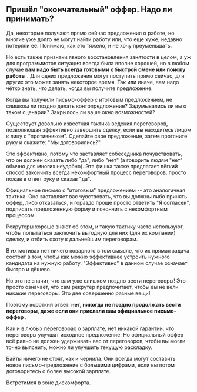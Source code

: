 ## Пришёл "окончательный" оффер. Надо ли принимать?

Да, некоторые получают прямо сейчас предложения о работе, но многие уже долго не могут найти работу или, что еще хуже, недавно потеряли её. Понимаю, как это тяжело, и не хочу преуменьшать.

Но есть также признаки явного восстановления занятости в целом, а уж для программистов ситуация всегда была вполне хорошей, но в любом случае  **вам надо быть всегда готовыми к быстрой смене или поиску работы** . Для одних предложения могут поступить прямо сейчас, для других это может занять некоторое время. Так или иначе, вам надо чётко знать, что делать, когда вы получите предложение.

Когда вы получили письмо-оффер с итоговым предложением, не слишком ли поздно делать контрпредложение? Задумывались ли вы о таком сценарии? Закрылось ли ваше окно возможностей?

Существует довольно известная тактика ведения переговоров, позволяющая эффективно завершить сделку, если вы находитесь лицом к лицу с "противником". Сделайте свое предложение, затем протяните руку и скажите: "Мы договорились?".

Это эффективно, потому что заставляет собеседника почувствовать, что он должен сказать либо "да", либо "нет" (а говорить людям "нет" обычно для многих неудобно). Эта фишка также предлагает лёгкий способ закончить всегда некомфортный процесс переговоров, просто пожав в ответ руку и сказав "да".

Официальное письмо с "итоговым" предложением -- это аналогичная тактика. Оно заставляет вас чувствовать, что вы должны либо принять оффер, либо отказаться, и гораздо проще просто ответить "Я согласен", подписать предложенную форму и покончить с некомфортным процессом.

Рекрутеры хорошо знают об этом, и такую тактику часто используют, чтобы попытаться заключить выгодную для них (для их компании) сделку, и отбить охоту к дальнейшим переговорам.

В их мотивах нет ничего коварного в том смысле, что их прямая задача состоит в том, чтобы как можно эффективнее устроить нужного кандидата на нужную работу. "Эффективно" в данном случае означает быстро и дёшево.

Но это не значит, что вам уже слишком поздно вести переговоры! Это просто означает, что сам рекрутер предпочитает, чтобы вы не вели никакие переговоры. Это две совершенно разные вещи!

Поэтому короткий ответ:  **нет, никогда не поздно продолжать вести переговоры, даже если они прислали вам официальное письмо-оффер** .

Как и в любых переговорах о зарплате, нет никакой гарантии, что переговоры улучшат исходное предложение. Но официальный оффер всё равно не должен удерживать вас от переговоров, чтобы вы могли точно выяснить, можно ли улучшить текущую раскладку.

Байты ничего не стоят, как и чернила. Они всегда могут составить новое письмо-предложение с большими цифрами, если вы потом договоритесь о более высокой зарплате.

Встретимся в зоне дискомфорта.
